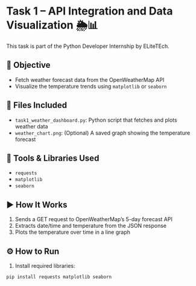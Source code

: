 # Task 1 – API Integration and Data Visualization 🌦️📊

This task is part of the Python Developer Internship by ELiteTEch.

## 📝 Objective

- Fetch weather forecast data from the OpenWeatherMap API
- Visualize the temperature trends using `matplotlib` or `seaborn`

## 📁 Files Included

- `task1_weather_dashboard.py`: Python script that fetches and plots weather data
- `weather_chart.png`: (Optional) A saved graph showing the temperature forecast

## 🔧 Tools & Libraries Used

- `requests`
- `matplotlib`
- `seaborn`

## ▶️ How It Works

1. Sends a GET request to OpenWeatherMap’s 5-day forecast API
2. Extracts date/time and temperature from the JSON response
3. Plots the temperature over time in a line graph

## ⚙️ How to Run

1. Install required libraries:
```bash
pip install requests matplotlib seaborn
